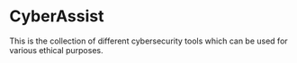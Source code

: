 # CyberAssist
This is the collection of different cybersecurity tools which can be used for various ethical purposes.
